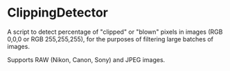 # ClippingDetector

A script to detect percentage of "clipped" or "blown" pixels in images (RGB 0,0,0 or RGB 255,255,255), for the purposes of filtering large batches of images.

Supports RAW (Nikon, Canon, Sony) and JPEG images.
